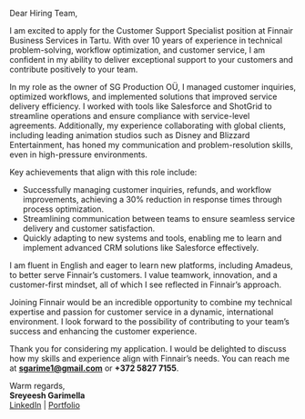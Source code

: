 Dear Hiring Team,  

I am excited to apply for the Customer Support Specialist position at Finnair Business Services in Tartu. With over 10 years of experience in technical problem-solving, workflow optimization, and customer service, I am confident in my ability to deliver exceptional support to your customers and contribute positively to your team.  

In my role as the owner of SG Production OÜ, I managed customer inquiries, optimized workflows, and implemented solutions that improved service delivery efficiency. I worked with tools like Salesforce and ShotGrid to streamline operations and ensure compliance with service-level agreements. Additionally, my experience collaborating with global clients, including leading animation studios such as Disney and Blizzard Entertainment, has honed my communication and problem-resolution skills, even in high-pressure environments.  

Key achievements that align with this role include:  
- Successfully managing customer inquiries, refunds, and workflow improvements, achieving a 30% reduction in response times through process optimization.  
- Streamlining communication between teams to ensure seamless service delivery and customer satisfaction.  
- Quickly adapting to new systems and tools, enabling me to learn and implement advanced CRM solutions like Salesforce effectively.  

I am fluent in English and eager to learn new platforms, including Amadeus, to better serve Finnair’s customers. I value teamwork, innovation, and a customer-first mindset, all of which I see reflected in Finnair’s approach.  

Joining Finnair would be an incredible opportunity to combine my technical expertise and passion for customer service in a dynamic, international environment. I look forward to the possibility of contributing to your team’s success and enhancing the customer experience.  

Thank you for considering my application. I would be delighted to discuss how my skills and experience align with Finnair’s needs. You can reach me at **[sgarime1@gmail.com](mailto:sgarime1@gmail.com)** or **+372 5827 7155**.  

Warm regards,  
**Sreyeesh Garimella**  
[LinkedIn](https://www.linkedin.com/in/sreyeeshgarimella) | [Portfolio](https://sreyeesh.github.io/sreyeesh-devops-terminal/)  